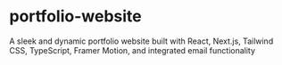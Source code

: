 # portfolio-website
 A sleek and dynamic portfolio website built with React, Next.js, Tailwind CSS, TypeScript, Framer Motion, and integrated email functionality
